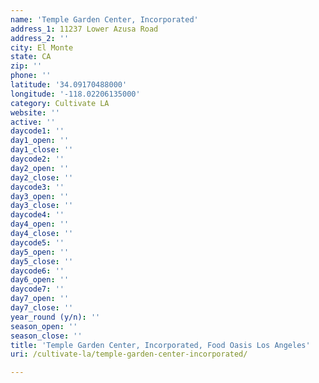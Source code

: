 ```yaml
---
name: 'Temple Garden Center, Incorporated'
address_1: 11237 Lower Azusa Road
address_2: ''
city: El Monte
state: CA
zip: ''
phone: ''
latitude: '34.09170488000'
longitude: '-118.02206135000'
category: Cultivate LA
website: ''
active: ''
daycode1: ''
day1_open: ''
day1_close: ''
daycode2: ''
day2_open: ''
day2_close: ''
daycode3: ''
day3_open: ''
day3_close: ''
daycode4: ''
day4_open: ''
day4_close: ''
daycode5: ''
day5_open: ''
day5_close: ''
daycode6: ''
day6_open: ''
daycode7: ''
day7_open: ''
day7_close: ''
year_round (y/n): ''
season_open: ''
season_close: ''
title: 'Temple Garden Center, Incorporated, Food Oasis Los Angeles'
uri: /cultivate-la/temple-garden-center-incorporated/

---
```

